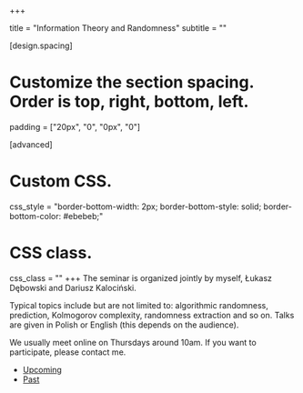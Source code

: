+++


title = "Information Theory and Randomness"
subtitle = ""

[design.spacing]
  # Customize the section spacing. Order is top, right, bottom, left.
  padding = ["20px", "0", "0px", "0"]

[advanced]
 # Custom CSS. 
 css_style = "border-bottom-width: 2px; border-bottom-style: solid; border-bottom-color: #ebebeb;"
 
 # CSS class.
 css_class = ""
+++
The seminar is organized jointly by myself, Łukasz Dębowski and Dariusz Kalociński. 

Typical topics include but are not limited to: algorithmic randomness, prediction, Kolmogorov complexity, randomness extraction and so on. Talks are given in Polish or English (this depends on the audience).

We usually meet online on Thursdays around 10am. If you want to participate, please contact me.

<ul class="nav nav-tabs" role="tablist">
  <li class="nav-item">
    <a class="nav-link active" href="#sem-future" data-toggle="tab" id="tab-sem-future" role="tab">Upcoming</a>
  </li>
<li class="nav-item">
    <a class="nav-link" href="#sem-past" data-toggle="tab" id="tab-sem-past" role="tab">Past </a>
  </li>

</ul>


<div class="tab-content">
  <div class="tab-pane fade show active" id="sem-future" aria-labelledby="tab-sem-future" role="tabpanel">
	<div class="embeddable_schedule" shortname="ITaR" daterange="future"></div>
</div>
  <div class="tab-pane fade" id="sem-past"  aria-labelledby="tab-sem-past" role="tabpanel">
<div class="embeddable_schedule" shortname="ITaR" daterange="past"></div>
</div>

</div>
<script src="https://researchseminars.org/embed_seminars.js" onload="seminarEmbedder.initialize({'addCSS': true});"></script>


